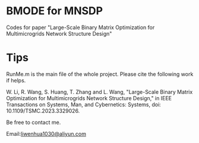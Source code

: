 # BMODE for MNSDP

Codes for paper "Large-Scale Binary Matrix Optimization for Multimicrogrids Network Structure Design"

# Tips

RunMe.m is the main file of the whole project. Please cite the following work if helps.

W. Li, R. Wang, S. Huang, T. Zhang and L. Wang, "Large-Scale Binary Matrix Optimization for Multimicrogrids Network Structure Design," in IEEE Transactions on Systems, Man, and Cybernetics: Systems, doi: 10.1109/TSMC.2023.3329026.

Be free to contact me.

Email:liwenhua1030@aliyun.com